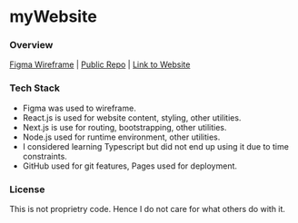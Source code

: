 # myWebsite

### Overview
[Figma Wireframe](https://www.figma.com/file/MbttYznJN7O8aZv8xYUBnG/Website-Wireframe?type=whiteboard&node-id=0%3A1&t=cQ440Y4Z8977oIzu-1) | [Public Repo](https://github.com/jchen-sfu/myWebsite) | [Link to Website](https://jchen-sfu.github.io/)

### Tech Stack

- Figma was used to wireframe.
- React.js is used for website content, styling, other utilities.
- Next.js is use for routing, bootstrapping, other utilities.
- Node.js used for runtime environment, other utilities.
- I considered learning Typescript but did not end up using it due to time constraints.
- GitHub used for git features, Pages used for deployment.

### License

This is not proprietry code. Hence I do not care for what others do with it.